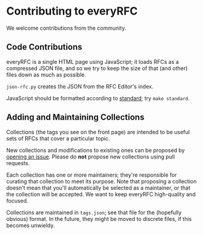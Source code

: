 # Contributing to everyRFC

We welcome contributions from the community. 

## Code Contributions

everyRFC is a single HTML page using JavaScript; it loads RFCs as a compressed JSON file, and so we
try to keep the size of that (and other) files down as much as possible.

`json-rfc.py` creates the JSON from the RFC Editor's index.

JavaScript should be formatted according to
[standard](https://github.com/standard/standard); try `make standard`.


## Adding and Maintaining Collections

Collections (the tags you see on the front page) are intended to be useful sets
of RFCs that cover a particular topic.

New collections and modifications to existing ones can be proposed by [opening an
issue](https://github.com/EveryRFC/everyRFC/issues/new). Please do **not** propose new collections
using pull requests.

Each collection has one or more maintainers; they're responsible for curating that collection to
meet its purpose. Note that proposing a collection doesn't mean that you'll automatically be
selected as a maintainer, or that the collection will be accepted. We want to keep everyRFC
high-quality and focused.

Collections are maintained in `tags.json`; see that file for the (hopefully obvious) format. In the
future, they might be moved to discrete files, if this becomes unwieldy.
